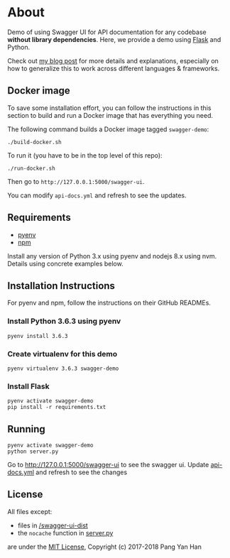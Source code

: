 # About

Demo of using Swagger UI for API documentation for any codebase **without library dependencies**. Here, we provide a demo using [Flask](http://flask.pocoo.org/) and Python.

Check out [my blog post](http://blog.pangyanhan.com/posts/2017-11-26-using-swagger-ui-with-any-codebase.html) for more details and explanations, especially on how to generalize this to work across different languages & frameworks.


## Docker image

To save some installation effort, you can follow the instructions in this section to build and run a Docker image that has everything you need.

The following command builds a Docker image tagged `swagger-demo`:

```
./build-docker.sh
```

To run it (you have to be in the top level of this repo):

```
./run-docker.sh
```

Then go to `http://127.0.0.1:5000/swagger-ui`.

You can modify `api-docs.yml` and refresh to see the updates.


## Requirements

- [pyenv](https://github.com/pyenv/pyenv)
- [npm](https://github.com/creationix/nvm)

Install any version of Python 3.x using pyenv and nodejs 8.x using nvm. Details using concrete examples below.


## Installation Instructions

For pyenv and npm, follow the instructions on their GitHub READMEs.


### Install Python 3.6.3 using pyenv

```
pyenv install 3.6.3
```

### Create virtualenv for this demo

```
pyenv virtualenv 3.6.3 swagger-demo
```

### Install Flask

```
pyenv activate swagger-demo
pip install -r requirements.txt
```


## Running

```
pyenv activate swagger-demo
python server.py
```

Go to http://127.0.0.1:5000/swagger-ui to see the swagger ui. Update [api-docs.yml](/api-docs.yml) and refresh to see the changes


## License

All files except:

- files in [/swagger-ui-dist](/swagger-ui-dist)
- the `nocache` function in [server.py](/server.py)

are under the [MIT License](/LICENSE), Copyright (c) 2017-2018 Pang Yan Han
